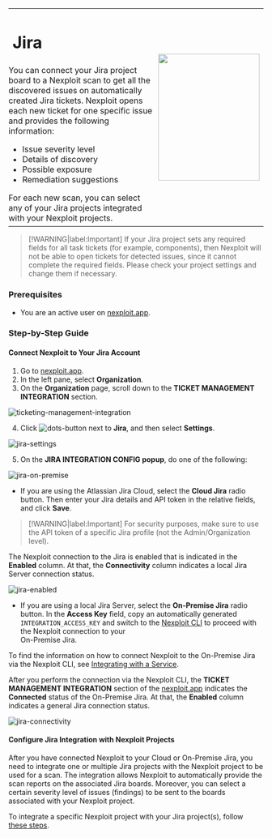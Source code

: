 <table id="integrations" >
  <tr>
    <td width="70%">
      <h1>Jira</h1>
    </td>
    <td width="30%" style="text-align:center" rowspan="3">
      <img src="guide/pipeline-integration/ticketing-systems/integrating-with-nexploit/media/jira/jira-integ-logo.png" width="200" height="250"></img>
    </td>
  </tr>
  <tr>
    <td style="text-align:left;vertical-align:text-top;padding:0px">
      You can connect your Jira project board to a Nexploit scan to get all the discovered issues on automatically created Jira tickets. Nexploit opens each new ticket for one specific issue and provides the following information:
      <ul>
        <li>Issue severity level</li>
        <li>Details of discovery</li>
        <li>Possible exposure</li>
        <li>Remediation suggestions </li>
      </ul>
      For each new scan, you can select any of your Jira projects integrated with your Nexploit projects.
    </td>
  </tr>
  <tr><td></td></tr>
</table>

> [!WARNING|label:Important]
If your Jira project sets any required fields for all task tickets (for example, components), then Nexploit will not be able to open tickets for detected issues, since it cannot complete the required fields. Please check your project settings and change them if necessary.

### Prerequisites

* You are an active user on [nexploit.app](https://nexploit.app/). 

### Step-by-Step Guide
#### Connect Nexploit to Your Jira Account

1. Go to [nexploit.app](https://nexploit.app).
2. In the left pane, select **Organization**. 
3. On the **Organization** page, scroll down to the **TICKET MANAGEMENT INTEGRATION** section.

  ![ticketing-management-integration](media/azure/ticketing-management-integration.png ':size=60%')

  
4. Click ![dots-button](media/azure/icon-button.png ':size=2%') next to **Jira**, and then select **Settings**.

  ![jira-settings](media/jira/jira-settings.png ':size=45%')

5. On the **JIRA INTEGRATION CONFIG popup**, do one of the following:

  ![jira-on-premise](media/jira/on-premise.png ':size=35%')

  * If you are using the Atlassian Jira Cloud, select the **Cloud Jira** radio button. Then enter your Jira details and API token in the relative fields, and click **Save**.
  
  > [!WARNING|label:Important] For security purposes, make sure to use the API token of a specific Jira profile (not the Admin/Organization level).

  The Nexploit connection to the Jira is enabled that is indicated in the **Enabled** column. At that, the **Connectivity** column indicates a local Jira Server connection status.  

  ![jira-enabled](media/jira/enabled-disconnected.png ':size=45%')

  * If you are using a local Jira Server, select the **On-Premise Jira** radio button. In the **Access Key** field, copy an automatically generated `INTEGRATION_ACCESS_KEY` and switch to the [Nexploit CLI](/guide/np-cli/overview) to proceed with the Nexploit connection to your <br> On-Premise Jira.

  To find the information on how to connect Nexploit to the On-Premise Jira via the Nexploit CLI, see [Integrating with a Service](/guide/np-cli/commands/integrating-with-a-service). 

  After you perform the connection via the Nexploit CLI, the **TICKET MANAGEMENT INTEGRATION** section of the [nexploit.app](https://nexploit.app) indicates the **Connected** status of the On-Premise Jira. At that, the **Enabled** column indicates a general Jira connection status.

  ![jira-connectivity](media/jira/jira-connectivity.png ':size=45%')

#### Configure Jira Integration with Nexploit Projects
After you have connected Nexploit to your Cloud or On-Premise Jira, you need to integrate one or multiple Jira projects with the Nexploit project to be used for a scan. The integration allows Nexploit to automatically provide the scan reports on the associated Jira boards. Moreover, you can select a certain severity level of issues (findings) to be sent to the boards associated with your Nexploit project.

To integrate a specific Nexploit project with your Jira project(s), follow [these steps](guide/pipeline-integration/ticketing-systems/adding-to-project/integrating-with-project.md).

